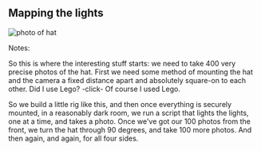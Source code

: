 ## Mapping the lights

![photo of hat](/emf-2024/photos/hat-on-lego.png) <!-- .element: class="fragment fade-right" data-fragment-index="1" -->

Notes:

So this is where the interesting stuff starts: we need to take 400 very precise photos of the hat. First we need some method of mounting the hat and the camera a fixed distance apart and absolutely square-on to each other. Did I use Lego? -click- Of course I used Lego.

So we build a little rig like this, and then once everything is securely mounted, in a reasonably dark room, we run a script that lights the lights, one at a time, and takes a photo. Once we've got our 100 photos from the front, we turn the hat through 90 degrees, and take 100 more photos. And then again, and again, for all four sides.
